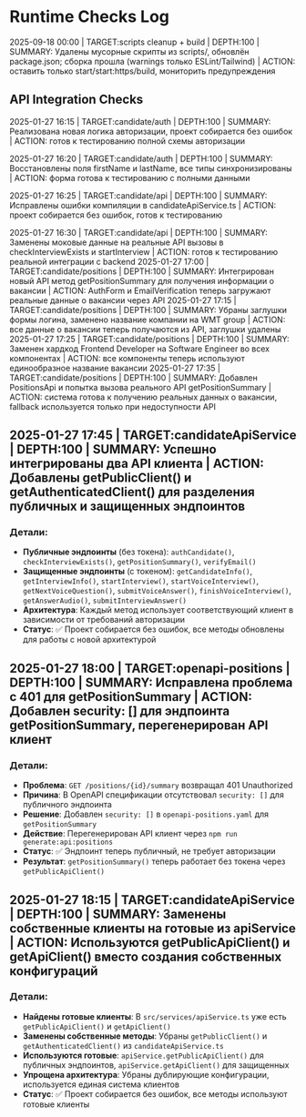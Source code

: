 # Runtime Checks Log

2025-09-18 00:00 | TARGET:scripts cleanup + build | DEPTH:100 | SUMMARY: Удалены мусорные скрипты из scripts/, обновлён package.json; сборка прошла (warnings только ESLint/Tailwind) | ACTION: оставить только start/start:https/build, мониторить предупреждения

## API Integration Checks

2025-01-27 16:15 | TARGET:candidate/auth | DEPTH:100 | SUMMARY: Реализована новая логика авторизации, проект собирается без ошибок | ACTION: готов к тестированию полной схемы авторизации

2025-01-27 16:20 | TARGET:candidate/auth | DEPTH:100 | SUMMARY: Восстановлены поля firstName и lastName, все типы синхронизированы | ACTION: форма готова к тестированию с полными данными

2025-01-27 16:25 | TARGET:candidate/api | DEPTH:100 | SUMMARY: Исправлены ошибки компиляции в candidateApiService.ts | ACTION: проект собирается без ошибок, готов к тестированию

2025-01-27 16:30 | TARGET:candidate/api | DEPTH:100 | SUMMARY: Заменены моковые данные на реальные API вызовы в checkInterviewExists и startInterview | ACTION: готов к тестированию реальной интеграции с backend
2025-01-27 17:00 | TARGET:candidate/positions | DEPTH:100 | SUMMARY: Интегрирован новый API метод getPositionSummary для получения информации о вакансии | ACTION: AuthForm и EmailVerification теперь загружают реальные данные о вакансии через API
2025-01-27 17:15 | TARGET:candidate/positions | DEPTH:100 | SUMMARY: Убраны заглушки формы логина, заменено название компании на WMT group | ACTION: все данные о вакансии теперь получаются из API, заглушки удалены
2025-01-27 17:25 | TARGET:candidate/positions | DEPTH:100 | SUMMARY: Заменен хардкод Frontend Developer на Software Engineer во всех компонентах | ACTION: все компоненты теперь используют единообразное название вакансии
2025-01-27 17:35 | TARGET:candidate/positions | DEPTH:100 | SUMMARY: Добавлен PositionsApi и попытка вызова реального API getPositionSummary | ACTION: система готова к получению реальных данных о вакансии, fallback используется только при недоступности API 

## 2025-01-27 17:45 | TARGET:candidateApiService | DEPTH:100 | SUMMARY: Успешно интегрированы два API клиента | ACTION: Добавлены getPublicClient() и getAuthenticatedClient() для разделения публичных и защищенных эндпоинтов

### Детали:
- **Публичные эндпоинты** (без токена): `authCandidate()`, `checkInterviewExists()`, `getPositionSummary()`, `verifyEmail()`
- **Защищенные эндпоинты** (с токеном): `getCandidateInfo()`, `getInterviewInfo()`, `startInterview()`, `startVoiceInterview()`, `getNextVoiceQuestion()`, `submitVoiceAnswer()`, `finishVoiceInterview()`, `getAnswerAudio()`, `submitInterviewAnswer()`
- **Архитектура**: Каждый метод использует соответствующий клиент в зависимости от требований авторизации
- **Статус**: ✅ Проект собирается без ошибок, все методы обновлены для работы с новой архитектурой

## 2025-01-27 18:00 | TARGET:openapi-positions | DEPTH:100 | SUMMARY: Исправлена проблема с 401 для getPositionSummary | ACTION: Добавлен security: [] для эндпоинта getPositionSummary, перегенерирован API клиент

### Детали:
- **Проблема**: `GET /positions/{id}/summary` возвращал 401 Unauthorized
- **Причина**: В OpenAPI спецификации отсутствовал `security: []` для публичного эндпоинта
- **Решение**: Добавлен `security: []` в `openapi-positions.yaml` для `getPositionSummary`
- **Действие**: Перегенерирован API клиент через `npm run generate:api:positions`
- **Статус**: ✅ Эндпоинт теперь публичный, не требует авторизации
- **Результат**: `getPositionSummary()` теперь работает без токена через `getPublicApiClient()`

## 2025-01-27 18:15 | TARGET:candidateApiService | DEPTH:100 | SUMMARY: Заменены собственные клиенты на готовые из apiService | ACTION: Используются getPublicApiClient() и getApiClient() вместо создания собственных конфигураций

### Детали:
- **Найдены готовые клиенты**: В `src/services/apiService.ts` уже есть `getPublicApiClient()` и `getApiClient()`
- **Заменены собственные методы**: Убраны `getPublicClient()` и `getAuthenticatedClient()` из `candidateApiService.ts`
- **Используются готовые**: `apiService.getPublicApiClient()` для публичных эндпоинтов, `apiService.getApiClient()` для защищенных
- **Упрощена архитектура**: Убраны дублирующие конфигурации, используется единая система клиентов
- **Статус**: ✅ Проект собирается без ошибок, все методы используют готовые клиенты 